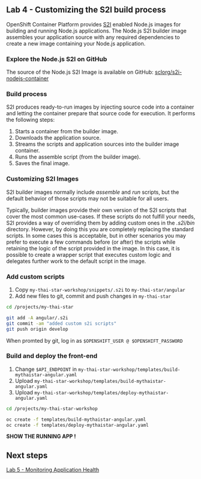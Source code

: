## Lab 4 - Customizing the S2I build process

OpenShift Container Platform provides [S2I](https://docs.openshift.com/container-platform/3.11/architecture/core_concepts/builds_and_image_streams.html#source-build) enabled Node.js images for building and running Node.js applications. The Node.js S2I builder image assembles your application source with any required dependencies to create a new image containing your Node.js application. 

### Explore the Node.js S2I on GitHub

The source of the Node.js S2I Image is available on GitHub: [sclorg/s2i-nodejs-container](https://github.com/sclorg/s2i-nodejs-container)

### Build process

S2I produces ready-to-run images by injecting source code into a container and letting the container prepare that source code for execution. It performs the following steps:

1. Starts a container from the builder image.
2. Downloads the application source.
3. Streams the scripts and application sources into the builder image container.
4. Runs the assemble script (from the builder image).
5. Saves the final image.

### Customizing S2I Images

S2I builder images normally include *assemble* and *run* scripts, but the default behavior of those scripts may not be suitable for all users.

Typically, builder images provide their own version of the S2I scripts that cover the most common use-cases. If these scripts do not fulfill your needs, S2I provides a way of overriding them by adding custom ones in the *.s2i/bin* directory. However, by doing this you are completely replacing the standard scripts. In some cases this is acceptable, but in other scenarios you may prefer to execute a few commands before (or after) the scripts while retaining the logic of the script provided in the image. In this case, it is possible to create a wrapper script that executes custom logic and delegates further work to the default script in the image.

### Add custom scripts

1. Copy `my-thai-star-workshop/snippets/.s2i` to `my-thai-star/angular`
2. Add new files to git, commit and push changes in `my-thai-star`

```bash
cd /projects/my-thai-star

git add -A angular/.s2i
git commit -am "added custom s2i scripts"
git push origin develop

```

When promted by git, log in as `$OPENSHIFT_USER @ $OPENSHIFT_PASSWORD`

### Build and deploy the front-end

1. Change `$API_ENDPOINT` in `my-thai-star-workshop/templates/build-mythaistar-angular.yaml`
2. Upload `my-thai-star-workshop/templates/build-mythaistar-angular.yaml`
3. Upload `my-thai-star-workshop/templates/deploy-mythaistar-angular.yaml`

```bash
cd /projects/my-thai-star-workshop

oc create -f templates/build-mythaistar-angular.yaml
oc create -f templates/deploy-mythaistar-angular.yaml

```

**SHOW THE RUNNING APP !**

## Next steps

[Lab 5 - Monitoring Application Health ](health.md)